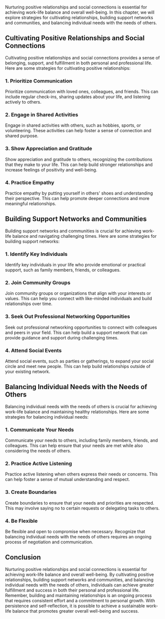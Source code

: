 
Nurturing positive relationships and social connections is essential for achieving work-life balance and overall well-being. In this chapter, we will explore strategies for cultivating relationships, building support networks and communities, and balancing individual needs with the needs of others.

Cultivating Positive Relationships and Social Connections
---------------------------------------------------------

Cultivating positive relationships and social connections provides a sense of belonging, support, and fulfillment in both personal and professional life. Here are some strategies for cultivating positive relationships:

### 1. Prioritize Communication

Prioritize communication with loved ones, colleagues, and friends. This can include regular check-ins, sharing updates about your life, and listening actively to others.

### 2. Engage in Shared Activities

Engage in shared activities with others, such as hobbies, sports, or volunteering. These activities can help foster a sense of connection and shared purpose.

### 3. Show Appreciation and Gratitude

Show appreciation and gratitude to others, recognizing the contributions that they make to your life. This can help build stronger relationships and increase feelings of positivity and well-being.

### 4. Practice Empathy

Practice empathy by putting yourself in others' shoes and understanding their perspective. This can help promote deeper connections and more meaningful relationships.

Building Support Networks and Communities
-----------------------------------------

Building support networks and communities is crucial for achieving work-life balance and navigating challenging times. Here are some strategies for building support networks:

### 1. Identify Key Individuals

Identify key individuals in your life who provide emotional or practical support, such as family members, friends, or colleagues.

### 2. Join Community Groups

Join community groups or organizations that align with your interests or values. This can help you connect with like-minded individuals and build relationships over time.

### 3. Seek Out Professional Networking Opportunities

Seek out professional networking opportunities to connect with colleagues and peers in your field. This can help build a support network that can provide guidance and support during challenging times.

### 4. Attend Social Events

Attend social events, such as parties or gatherings, to expand your social circle and meet new people. This can help build relationships outside of your existing network.

Balancing Individual Needs with the Needs of Others
---------------------------------------------------

Balancing individual needs with the needs of others is crucial for achieving work-life balance and maintaining healthy relationships. Here are some strategies for balancing individual needs:

### 1. Communicate Your Needs

Communicate your needs to others, including family members, friends, and colleagues. This can help ensure that your needs are met while also considering the needs of others.

### 2. Practice Active Listening

Practice active listening when others express their needs or concerns. This can help foster a sense of mutual understanding and respect.

### 3. Create Boundaries

Create boundaries to ensure that your needs and priorities are respected. This may involve saying no to certain requests or delegating tasks to others.

### 4. Be Flexible

Be flexible and open to compromise when necessary. Recognize that balancing individual needs with the needs of others requires an ongoing process of negotiation and communication.

Conclusion
----------

Nurturing positive relationships and social connections is essential for achieving work-life balance and overall well-being. By cultivating positive relationships, building support networks and communities, and balancing individual needs with the needs of others, individuals can achieve greater fulfillment and success in both their personal and professional life. Remember, building and maintaining relationships is an ongoing process that requires consistent effort and a commitment to personal growth. With persistence and self-reflection, it is possible to achieve a sustainable work-life balance that promotes greater overall well-being and success.
